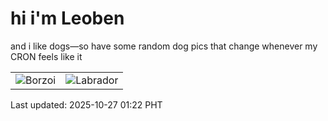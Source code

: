 # hi i'm Leoben

and i like dogs—so have some random dog pics that change whenever my CRON feels like it

|  |  |
|--------|----------|
| ![Borzoi](https://random-dog-vercel.vercel.app/api/random-borzoi?v=1761499368) | ![Labrador](https://random-dog-vercel.vercel.app/api/random-labrador?v=1761499368) |

Last updated: 2025-10-27 01:22 PHT
